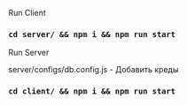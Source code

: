 Run Client 
### `cd server/ && npm i && npm run start`

Run Server
 
server/configs/db.config.js - Добавить креды 
### `cd client/ && npm i && npm run start`
